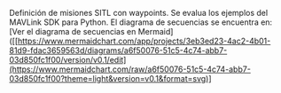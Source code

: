Definición de misiones SITL con  waypoints. Se evalua los ejemplos del MAVLink SDK para Python.
El diagrama de secuencias se encuentra en:
[Ver el diagrama de secuencias en Mermaid]([[https://www.mermaidchart.com/app/projects/3eb3ed23-4ac2-4b01-81d9-fdac3659563d/diagrams/a6f50076-51c5-4c74-abb7-03d850fc1f00/version/v0.1/edit](https://www.mermaidchart.com/raw/a6f50076-51c5-4c74-abb7-03d850fc1f00?theme=light&version=v0.1&format=svg)]
